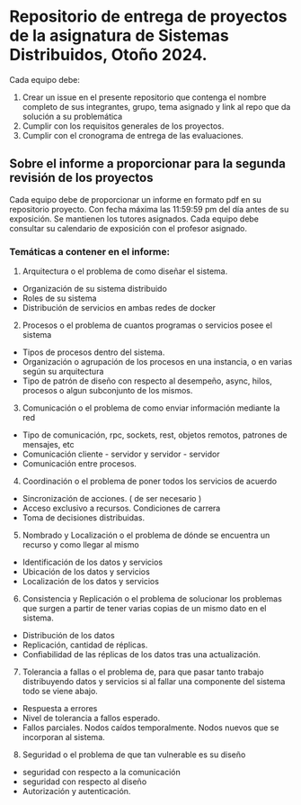 # Repositorio de entrega de proyectos de la asignatura de Sistemas Distribuidos, Otoño 2024.

Cada equipo debe:

1. Crear un issue en el presente repositorio que contenga el nombre completo de sus integrantes, grupo, tema asignado y link al repo que da solución a su problemática
2. Cumplir con los requisitos generales de los proyectos.
3. Cumplir con el cronograma de entrega de las evaluaciones.


## Sobre el informe a proporcionar para la segunda revisión de los proyectos

Cada equipo debe de proporcionar un informe en formato pdf en su repositorio proyecto. Con fecha máxima las 11:59:59 pm del día antes de su exposición. Se mantienen los tutores asignados. Cada equipo debe consultar su calendario de exposición con el profesor asignado.

### Temáticas a contener en el informe:

1. Arquitectura o el problema de como diseñar el sistema.

* Organización de su sistema distribuido
* Roles de su sistema
* Distribución de servicios en ambas redes de docker

2. Procesos o el problema de cuantos programas o servicios posee el sistema

* Tipos de procesos dentro del sistema.
* Organización o agrupación de los procesos en una instancia, o en varias según su arquitectura
* Tipo de patrón de diseño con respecto al desempeño, async, hilos, procesos o algun subconjunto de los mismos.

3. Comunicación o el problema de como enviar información mediante la red

* Tipo de comunicación, rpc, sockets, rest, objetos remotos, patrones de mensajes, etc
* Comunicación cliente - servidor y servidor - servidor
* Comunicación entre procesos.

4. Coordinación o el problema de poner todos los servicios de acuerdo

* Sincronización de acciones. ( de ser necesario )
* Acceso exclusivo a recursos. Condiciones de carrera
* Toma de decisiones distribuidas.

5. Nombrado y Localización o el problema de dónde se encuentra un recurso y como llegar al mismo

* Identificación de los datos y servicios
* Ubicación de los datos y servicios
* Localización de los datos y servicios

6. Consistencia y Replicación o el problema de solucionar los problemas que surgen a partir de tener varias copias de un mismo dato en el sistema.

* Distribución de los datos
* Replicación, cantidad de réplicas.
* Confiabilidad de las réplicas de los datos tras una actualización.

7. Tolerancia a fallas o el problema de, para que pasar tanto trabajo distribuyendo datos y servicios si al fallar una componente del sistema todo se viene abajo.

* Respuesta a errores
* Nivel de tolerancia a fallos esperado.
* Fallos parciales. Nodos caídos temporalmente. Nodos nuevos que se incorporan al sistema.

8. Seguridad o el problema de que tan vulnerable es su diseño

* seguridad con respecto a la comunicación
* seguridad con respecto al diseño
* Autorización y autenticación.
